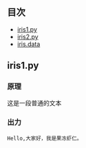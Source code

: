 ## 目次
* [iris1.py](#iris1.py)
* [iris2.py](#iris2.py)
* [iris.data](#iris.data)


iris1.py
------
### 原理
这是一段普通的文本
### 出力
    Hello,大家好，我是果冻虾仁。
